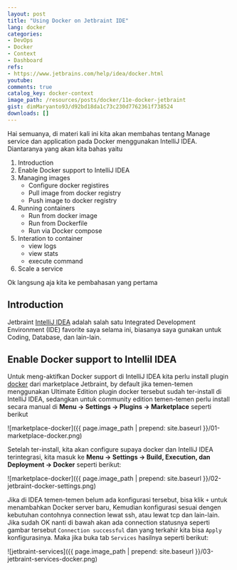 ```yaml
---
layout: post
title: "Using Docker on Jetbraint IDE"
lang: docker
categories:
- DevOps
- Docker
- Context
- Dashboard
refs: 
- https://www.jetbrains.com/help/idea/docker.html
youtube: 
comments: true
catalog_key: docker-context
image_path: /resources/posts/docker/11e-docker-jetbraint
gist: dimMaryanto93/d92bd18da1c73c230d7762361f738524
downloads: []
---
```



Hai semuanya, di materi kali ini kita akan membahas tentang Manage service dan application pada Docker menggunakan IntelliJ IDEA. Diantaranya yang akan kita bahas yaitu

1. Introduction
2. Enable Docker support to IntelliJ IDEA
3. Managing images
    - Configure docker registires
    - Pull image from docker registry
    - Push image to docker registry
4. Running containers
    - Run from docker image
    - Run from Dockerfile
    - Run via Docker compose
5. Interation to container
    - view logs
    - view stats
    - execute command
6. Scale a service

Ok langsung aja kita ke pembahasan yang pertama

## Introduction

Jetbraint [IntelliJ IDEA](https://www.jetbrains.com/idea/) adalah salah satu Integrated Development Environment (IDE) favorite saya selama ini, biasanya saya gunakan untuk Coding, Database, dan lain-lain.

## Enable Docker support to IntelliI IDEA

Untuk meng-aktifkan Docker support di IntelliJ IDEA kita perlu install plugin [docker](https://plugins.jetbrains.com/plugin/7724-docker?_ga=2.204595344.1667072148.1636275769-1635107743.1636275769) dari marketplace Jetbraint, by default jika temen-temen menggunakan Ultimate Edition plugin docker tersebut sudah ter-install di IntelliJ IDEA, sedangkan untuk community edition temen-temen perlu install secara manual di **Menu -> Settings -> Plugins -> Marketplace** seperti berikut

![marketplace-docker]({{ page.image_path | prepend: site.baseurl }}/01-marketplace-docker.png)

Setelah ter-install, kita akan configure supaya docker dan IntelliJ IDEA terintegrasi, kita masuk ke **Menu -> Settings -> Build, Execution, dan Deployment -> Docker** seperti berikut:

![marketplace-docker]({{ page.image_path | prepend: site.baseurl }}/02-jetbraint-docker-settings.png)

Jika di IDEA temen-temen belum ada konfigurasi tersebut, bisa klik `+` untuk menambahkan Docker server baru, Kemudian konfigurasi sesuai dengen kebutuhan contohnya connection lewat ssh, atau lewat tcp dan lain-lain. Jika sudah OK nanti di bawah akan ada connection statusnya seperti gambar tersebut `Connection successful` dan yang terkahir kita bisa `Apply` konfigurasinya. Maka jika buka tab `Services` hasilnya seperti berikut:

![jetbraint-services]({{ page.image_path | prepend: site.baseurl }}/03-jetbraint-services-docker.png)
